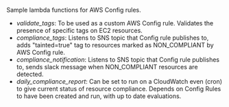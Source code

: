 Sample lambda functions for AWS Config rules. 

 - *validate_tags*: To be used as a custom AWS Config rule. Validates the presence of specific tags on EC2 resources. 
 - *compliance_tags*: Listens to SNS topic that Config rule publishes to, adds "tainted=true" tag to resources marked as NON_COMPLIANT by AWS Config rule.
 - *compliance_notification*: Listens to SNS topic that Config rule publishes to, sends slack message when NON_COMPLIANT resources are detected.
 - *daily_compliance_report*: Can be set to run on a CloudWatch even (cron) to give current status of resource compliance. Depends on Config Rules to have been created and run, with up to date evaluations.